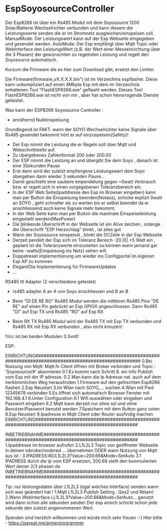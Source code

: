 # EspSoyosourceController
Der Esp8266 ist über ein Rs485 Modul mit dem Soyosource 1200 Solar/Batterie Wechselrichter verbunden und kann diesem die Leistungswerte senden die er im Stromnetz ausgleichen/einspeisen soll. 
ManualMode: Der Leistungswert kann auf der Esp Webseite eingegeben und gesendet werden. 
AutoMode: Der Esp empfängt über Mqtt Topic oder WebInterface den LeistungsWert (z.B. der Wert einer Messeinrichtung über die 3 Phasen)
der gewünschten zu regelnden Leistung und regelt den Soyosource automatisch.

Kurzum die Firmware die es hier zum Download gibt, ersetzt den Limiter.

Die Firmware(firmware_vX.X.X.X.bin") ist im Verzeichnis espflasher.
Diese kann unkompliziert auf einen 4Mbyte Esp mit dem im Verzeichnis enhaltenen
Tool "FlashESP8266.exe" geflasht werden. 
Dieses Tool FlashESP8266.exe ist nicht von mir , aber hat schon hevorragende Dienste geleistet.

Was kann der ESP8266 Soyosource Controller :

- annähernd Nulleinspeisung

Grundlegend ist FAKT: wann der SOYO Wechselrichter keine Signale über Rs485 gesendet bekommt hört er auf einzuspeisen(Safety)!

- Der Esp nimmt die Leistung die er Regeln soll über Mqtt und Webschnittstelle auf.
- Zu übergebenes Zahlenformat 200 oder 200.00
- Der ESP nimmt die Leistung an und übergibt Sie dem Soyo , danach ist eine 3Sekunden Pause
- Erst dann wird der zuletzt empfangene Leistungswert dem Soyo übergeben dann wieder 3 sekunden Pause...
- Damit geschieht eine saubere einpendelung gegen ~0watt Verbrauch bzw. er regelt sich in einen vorgegebenen Toleranzbereich ein.
- In der ESP Web Seite(Ipaddresse des Esp im Browser eingeben) kann man per Button die Einspeisung beenden(Notaus), schicke explizit 0watt an SOYO , geht schneller als zu warten bis er selbst beendet da er anschliessend auch keine Signale mehr bekommt.
- In der Web Seite kann man per Button die maximale Einspeiseleistung eingestellt werden(MaxPower)
- Die blinkende Überschrift in der Webseite ist ein Alive zeichen , solange die Überschrift "ESP Herzschlag" blinkt , ist alles gut
- Wann der Soyosource einspeisst , blinkt die DCZeile in der Esp Webseite
- Derzeit pendelt der Esp sich im Toleranz Bereich -20 |0| +5 Watt ein , geplant ist die Toleranzwerte einzustellen zu können wann jemand gar keine -watts(Einspeisung ins Netz) sehen will.
- Doppelreset implementierung um wieder ins Configportal im eigenen Esp AP zu kommen
- ElegantOta Implementierung für FirmwareUpdates
- ...




RS485 ttl Adapter (2 verschiedene getestet)
- rs485 adapter A an A von Soyo anschliessen und B an B

- Beim "DI DE RE RO" Rs485 Modul
werden die mittleren Rs485 Pins "DE RE" auf einen Pin gebrückt an Esp GPIO0 angeschlossen.
Dann Rs485 "DI" auf Esp TX  und Rs485 "RO" auf Esp RX 

- Beim RX TX Rs485 Modul
wird der Rs485 TX mit Esp TX verbunden und Rs485 RX mit Esp RX verbunden , also nicht kreuzen!

!Vcc ist bei beiden Modulen 3.3volt!


ESP:

EINRICHTUNG##############################################################################################
0.Bei Nutzung von Mqtt: Mqtt.fx Client öffnen mit Broker verbinden und Topic : 'Soyosource/#' abonnieren
0.1 Es kommt nach Schritt 8. ein Info Publish vom Esp mit der IP adresse.
0.2 Man kann die Ip Adresse nat. auch auf dem herkömmlichen Weg herausfinden
1.Firmware auf den gelöschten Esp8266 flashen
2.Esp Neustart
3.Im Wlan nach SOYO_... suchen
4.Wlan mit Pwd 12345678 verbinden
5.Es öffnet sich automatisch Browser Fenster mit 192.168.4.1
6.Unter Configuration
6.1 Wifi auswählen oder eingeben und Passwort eingeben
6.2 Mqtt kann derzeit nur ohne ssl und ohne Benutzer/Passwort benutzt werden
7.Speichern mit dem Button ganz unten
8.Esp Neustart
9.Ipadresse in Mqtt Client oder Router ausfindig machen
EINRICHTUNG#############################################################################################

INBETRIEBNAHME##########################################################################################
1.Ipaddresse im browser aufrufen
2.L1L2L3 Topic von geöffneter Webseite in deinen iobroker/nodered ... übernehmen
ODER wann Nutzung von Mqtt aus ist :
3.IPADRESS:80/L1L2L3?Value=200.66&Mode=SetAuto
3.1 IPADRESS durch die ip vom ESP ersetzen, 200.66 stellt den kummulierten Wert deiner 2/3 phasen da
INBETRIEBNAHME##########################################################################################

Tip:
nur leistungsdaten über L1L2L3 (egal welches Interface) senden
wann sich was geändert hat !
1.Mqtt L1L2L3 Publish Setting : Qos2 und Retain!
2.Wenn WebInterface LL1L2L3?Value=200.66&Mode=SetAuto... genutzt wird dann schon alle sekunden senden
Der esp ansich schickt schon jede sekunde den zuletzt angenommenen Wert.


Spenden sind herzlich willkommen und würde mich sehr freuen :-)
Hier bitte - https://paypal.me/armerprogrammer
